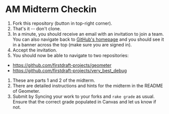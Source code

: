 # AM Midterm Checkin

 1. Fork this repository (button in top-right corner).
 1. That's it -- don't clone.
 1. In a minute, you should receive an email with an invitation to join a team. You can also navigate back to [GitHub's homepage](https://github.com/) and you should see it in a banner across the top (make sure you are signed in).
 1. Accept the invitation.
 1. You should now be able to navigate to two repositories:
   - https://github.com/firstdraft-projects/geometer
   - https://github.com/firstdraft-projects/very_best_debug
 1. These are parts 1 and 2 of the midterm.
 1. There are detailed instructions and hints for the midterm in the README of Geometer.
 1. Submit by Syncing your work to your forks and `rake grade` as usual. Ensure that the correct grade populated in Canvas and let us know if not.

